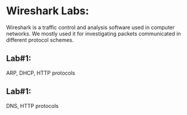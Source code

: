 # Wireshark Labs:
Wireshark is a traffic control and analysis software used in computer networks. We mostly used it for investigating packets communicated in different protocol schemes.
## Lab#1:
ARP, DHCP, HTTP protocols
## Lab#1:
DNS, HTTP protocols

